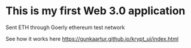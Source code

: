 # This is my first Web 3.0 application

Sent ETH through Goerly ethereum test network

See how it works here https://gunkaartur.github.io/krypt_ui/index.html
